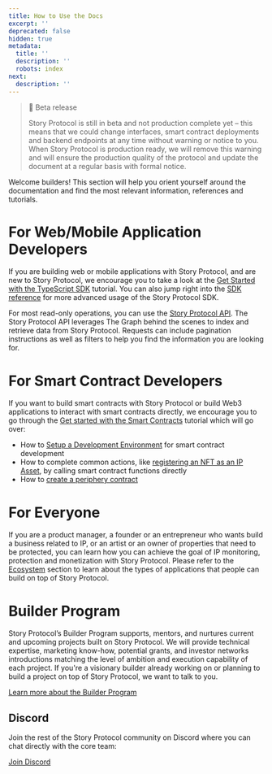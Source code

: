 ```yaml
---
title: How to Use the Docs
excerpt: ''
deprecated: false
hidden: true
metadata:
  title: ''
  description: ''
  robots: index
next:
  description: ''
---
```

> 🚧 Beta release
> 
> Story Protocol is still in beta and not production complete yet – this means that we could change interfaces, smart contract deployments and backend endpoints at any time without warning or notice to you. When Story Protocol is production ready, we will remove this warning and will ensure the production quality of the protocol and update the document at a regular basis with formal notice.

Welcome builders! This section will help you orient yourself around the documentation and find the most relevant information, references and tutorials.

# For Web/Mobile Application Developers

If you are building web or mobile applications with Story Protocol, and are new to Story Protocol, we encourage you to take a look at the [Get Started with the TypeScript SDK](doc:get-started-with-the-typescript-sdk) tutorial. You can also jump right into the [SDK reference](https://docs.storyprotocol.xyz/docs/sdk-overview) for more advanced usage of the Story Protocol SDK.

For most read-only operations, you can use the [Story Protocol API](ref:story-protocol-api-reference). The Story Protocol API leverages The Graph behind the scenes to index and retrieve data from Story Protocol. Requests can include pagination instructions as well as filters to help you find the information you are looking for.

# For Smart Contract Developers

If you want to build smart contracts with Story Protocol or build Web3 applications to interact with smart contracts directly, we encourage you to go through the [Get started with the Smart Contracts](doc:get-started-with-the-smart-contracts) tutorial which will go over:

- How to [Setup a Development Environment](doc:quick-setup) for smart contract development
- How to complete common actions, like [registering an NFT as an IP Asset](doc:registering-an-ip-asset), by calling smart contract functions directly
- How to [create a periphery contract](doc:build-a-licensing-marketplace)

# For Everyone

If you are a product manager, a founder or an entrepreneur who wants build a business related to IP, or an artist or an owner of properties that need to be protected, you can learn how you can achieve the goal of IP monitoring, protection and monetization with Story Protocol. Please refer to the [Ecosystem](doc:introduction) section to learn about the types of applications that people can build on top of Story Protocol.

# Builder Program

Story Protocol’s Builder Program supports, mentors, and nurtures current and upcoming projects built on Story Protocol. We will provide technical expertise, marketing know-how, potential grants, and investor networks introductions matching the level of ambition and execution capability of each project. If you're a visionary builder already working on or planning to build a project on top of Story Protocol, we want to talk to you.

[Learn more about the Builder Program](https://www.storyprotocol.xyz/builder-program)

## Discord

Join the rest of the Story Protocol community on Discord where you can chat directly with the core team:

[Join Discord](https://discord.gg/storyprotocol)